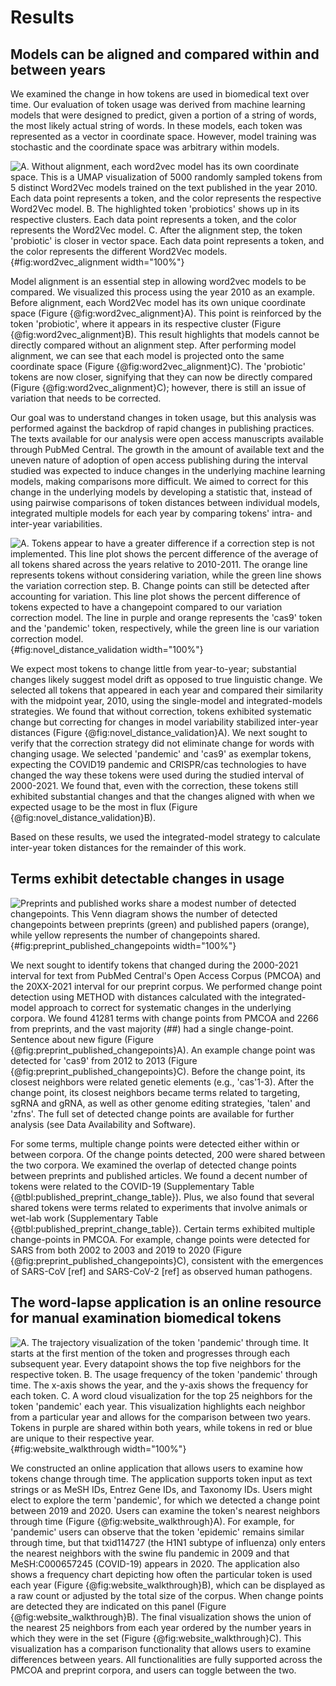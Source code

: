 # Results

## Models can be aligned and compared within and between years

We examined the change in how tokens are used in biomedical text over time.
Our evaluation of token usage was derived from machine learning models that were designed to predict, given a portion of a string of words, the most likely actual string of words.
In these models, each token was represented as a vector in coordinate space.
However, model training was stochastic and the coordinate space was arbitrary within models.

![
A. Without alignment, each word2vec model has its own coordinate space.
This is a UMAP visualization of 5000 randomly sampled tokens from 5 distinct Word2Vec models trained on the text published in the year 2010.
Each data point represents a token, and the color represents the respective Word2Vec model.
B. The highlighted token 'probiotics' shows up in its respective clusters.
Each data point represents a token, and the color represents the Word2Vec model.
C. After the alignment step, the token 'probiotic' is closer in vector space.
Each data point represents a token, and the color represents the different Word2Vec models.
](https://raw.githubusercontent.com/danich1/biovectors/54d54854725adf8cec788e26c0411af35f105e8e/figure_generation/output/Figure_1.png){#fig:word2vec_alignment width="100%"}
<!--this figure lacks a systematic comparison - could you prepare a plot comparing, with and without alignment, intra and inter-model distances for: 1) a randomly selected set of tokens with the same token; 2) the same randomly selected set of tokens with their 5 closest neighbors (one neighbor set for each model - use the union across models; 3) the same randomly selected set of tokens but inter-token distances-->

<!--has orthogonal Procrustes been used this way before?-->
Model alignment is an essential step in allowing word2vec models to be compared.
We visualized this process using the year 2010 as an example.
Before alignment, each Word2Vec model has its own unique coordinate space (Figure {@fig:word2vec_alignment}A).
This point is reinforced by the token 'probiotic', where it appears in its respective cluster (Figure {@fig:word2vec_alignment}B).
This result highlights that models cannot be directly compared without an alignment step.
After performing model alignment, we can see that each model is projected onto the same coordinate space (Figure {@fig:word2vec_alignment}C).
The 'probiotic' tokens are now closer, signifying that they can now be directly compared (Figure {@fig:word2vec_alignment}C); however, there is still an issue of variation that needs to be corrected.

Our goal was to understand changes in token usage, but this analysis was performed against the backdrop of rapid changes in publishing practices.
The texts available for our analysis were open access manuscripts available through PubMed Central.
The growth in the amount of available text and the uneven nature of adoption of open access publishing during the interval studied was expected to induce changes in the underlying machine learning models, making comparisons more difficult.
We aimed to correct for this change in the underlying models by developing a statistic that, instead of using pairwise comparisons of token distances between individual models, integrated multiple models for each year by comparing tokens' intra- and inter-year variabilities.
<!--brief description of metric here-->

![
A. Tokens appear to have a greater difference if a correction step is not implemented.
This line plot shows the percent difference of the average of all tokens shared across the years relative to 2010-2011.
The orange line represents tokens without considering variation, while the green line shows the variation correction step.
B. Change points can still be detected after accounting for variation.
This line plot shows the percent difference of tokens expected to have a changepoint compared to our variation correction model.
The line in purple and orange represents the 'cas9' token and the 'pandemic' token, respectively, while the green line is our variation correction model.
](https://raw.githubusercontent.com/danich1/biovectors/54d54854725adf8cec788e26c0411af35f105e8e/figure_generation/output/Figure_2.png){#fig:novel_distance_validation width="100%"}

We expect most tokens to change little from year-to-year; substantial changes likely suggest model drift as opposed to true linguistic change.
We selected all tokens that appeared in each year and compared their similarity with the midpoint year, 2010, using the single-model and integrated-models strategies. <!--why are two years listed in the figure instead of 1? shouldn't there be a self-self comparison?-->
We found that without correction, tokens exhibited systematic change but correcting for changes in model variability stabilized inter-year distances (Figure {@fig:novel_distance_validation}A).
We next sought to verify that the correction strategy did not eliminate change for words with changing usage.
We selected 'pandemic' and 'cas9' as exemplar tokens, expecting the COVID19 pandemic and CRISPR/cas technologies to have changed the way these tokens were used during the studied interval of 2000-2021.
We found that, even with the correction, these tokens still exhibited substantial changes and that the changes aligned with when we expected usage to be the most in flux (Figure {@fig:novel_distance_validation}B).
<!--this cas9 result is very confusing - why is it different from 2010, but then by 2020 it looks the same as it did in 2010?-->
Based on these results, we used the integrated-model strategy to calculate inter-year token distances for the remainder of this work.

## Terms exhibit detectable changes in usage

![
Preprints and published works share a modest number of detected changepoints.
This Venn diagram shows the number of detected changepoints between preprints (green) and published papers (orange), while yellow represents the number of changepoints shared.
](https://raw.githubusercontent.com/danich1/biovectors/54d54854725adf8cec788e26c0411af35f105e8e/figure_generation/output/Figure_3.png){#fig:preprint_published_changepoints width="100%"}

We next sought to identify tokens that changed during the 2000-2021 interval for text from PubMed Central's Open Access Corpus (PMCOA) and the 20XX-2021 interval for our preprint corpus.
We performed change point detection using METHOD with distances calculated with the integrated-model approach to correct for systematic changes in the underlying corpora.
We found 41281 terms with change points from PMCOA and 2266 from preprints, and the vast majority (##) had a single change-point.
Sentence about new figure (Figure {@fig:preprint_published_changepoints}A).<!--new figure panels A and B showing number of change points per year with each corpus - if presented as a timeline maybe you could put the "most changed" underneath.-->
An example change point was detected for 'cas9' from 2012 to 2013 (Figure {@fig:preprint_published_changepoints}C).<!--make figure panel for this change point - probably showing the change point statistic & arrows with most similar terms in 2012 and 2013-->
Before the change point, its closest neighbors were related genetic elements (e.g., 'cas'1-3).
After the change point, its closest neighbors became terms related to targeting, sgRNA and gRNA, as well as other genome editing strategies, 'talen' and 'zfns'.
The full set of detected change points are available for further analysis (see Data Availability and Software).

For some terms, multiple change points were detected either within or between corpora.
Of the change points detected, 200 were shared between the two corpora.<!--I don't think this is correct - maybe 200 terms _with changepoints_ were shared? cavefish has change points in both but the years are different.-->
We examined the overlap of detected change points between preprints and published articles.
We found a decent number of tokens were related to the COVID-19 (Supplementary Table {@tbl:published_preprint_change_table}).
Plus, we also found that several shared tokens were terms related to experiments that involve animals or wet-lab work (Supplementary Table {@tbl:published_preprint_change_table}). <!--revisit with the updated table -->
Certain terms exhibited multiple change-points in PMCOA.
For example, change points were detected for SARS from both 2002 to 2003 and 2019 to 2020 (Figure {@fig:preprint_published_changepoints}C), consistent with the emergences of SARS-CoV [ref] and SARS-CoV-2 [ref] as observed human pathogens.


## The word-lapse application is an online resource for manual examination biomedical tokens

![
A. The trajectory visualization of the token 'pandemic' through time.
It starts at the first mention of the token and progresses through each subsequent year.
Every datapoint shows the top five neighbors for the respective token.
B. The usage frequency of the token 'pandemic' through time.
The x-axis shows the year, and the y-axis shows the frequency for each token.
C. A word cloud visualization for the top 25 neighbors for the token 'pandemic' each year.
This visualization highlights each neighbor from a particular year and allows for the comparison between two years.
Tokens in purple are shared within both years, while tokens in red or blue are unique to their respective year.
](images/Figure_4.png){#fig:website_walkthrough width="100%"}

We constructed an online application that allows users to examine how tokens change through time.
The application supports token input as text strings or as MeSH IDs, Entrez Gene IDs, and Taxonomy IDs.
Users might elect to explore the term 'pandemic', for which we detected a change point between 2019 and 2020.
Users can examine the token's nearest neighbors through time (Figure {@fig:website_walkthrough}A).
For example, for 'pandemic' users can observe that the token 'epidemic' remains similar through time, but that txid114727 (the H1N1 subtype of influenza) only enters the nearest neighbors with the swine flu pandemic in 2009 and that MeSH:C000657245 (COVID-19) appears in 2020.
The application also shows a frequency chart depicting how often the particular token is used each year (Figure {@fig:website_walkthrough}B), which can be displayed as a raw count or adjusted by the total size of the corpus.
When change points are detected they are indicated on this panel (Figure {@fig:website_walkthrough}B).
The final visualization shows the union of the nearest 25 neighbors from each year ordered by the number years in which they were in the set (Figure {@fig:website_walkthrough}C).
This visualization has a comparison functionality that allows users to examine differences between years.
All functionalities are fully supported across the PMCOA and preprint corpora, and users can toggle between the two.
